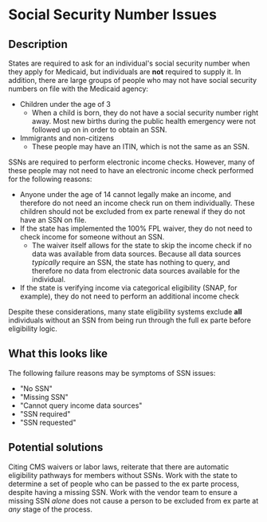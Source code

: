 # Social Security Number Issues

## Description

States are required to ask for an individual's social security number when they apply for Medicaid, but individuals are **not** required to supply it. In addition, there are large groups of people who may not have social security numbers on file with the Medicaid agency:
  - Children under the age of 3
    - When a child is born, they do not have a social security number right away. Most new births during the public health emergency were not followed up on in order to obtain an SSN.
  - Immigrants and non-citizens
    - These people may have an ITIN, which is not the same as an SSN.

SSNs are required to perform electronic income checks. However, many of these people may not need to have an electronic income check performed for the following reasons:
  - Anyone under the age of 14 cannot legally make an income, and therefore do not need an income check run on them individually. These children should not be excluded from ex parte renewal if they do not have an SSN on file.
  - If the state has implemented the 100% FPL waiver, they do not need to check income for someone without an SSN.
    - The waiver itself allows for the state to skip the income check if no data was available from data sources. Because all data sources _typically_ require an SSN, the state has nothing to query, and therefore no data from electronic data sources available for the individual.
  - If the state is verifying income via categorical eligibility (SNAP, for example), they do not need to perform an additional income check

Despite these considerations, many state eligibility systems exclude **all** individuals without an SSN from being run through the full ex parte before eligibility logic. 

## What this looks like

The following failure reasons may be symptoms of SSN issues:
  - "No SSN"
  - "Missing SSN"
  - "Cannot query income data sources"
  - "SSN required"
  - "SSN requested"

## Potential solutions

Citing CMS waivers or labor laws, reiterate that there are automatic eligibility pathways for members without SSNs. Work with the state to determine a set of people who can be passed to the ex parte process, despite having a missing SSN. Work with the vendor team to ensure a missing SSN _alone_ does not cause a person to be excluded from ex parte at _any_ stage of the process. 
